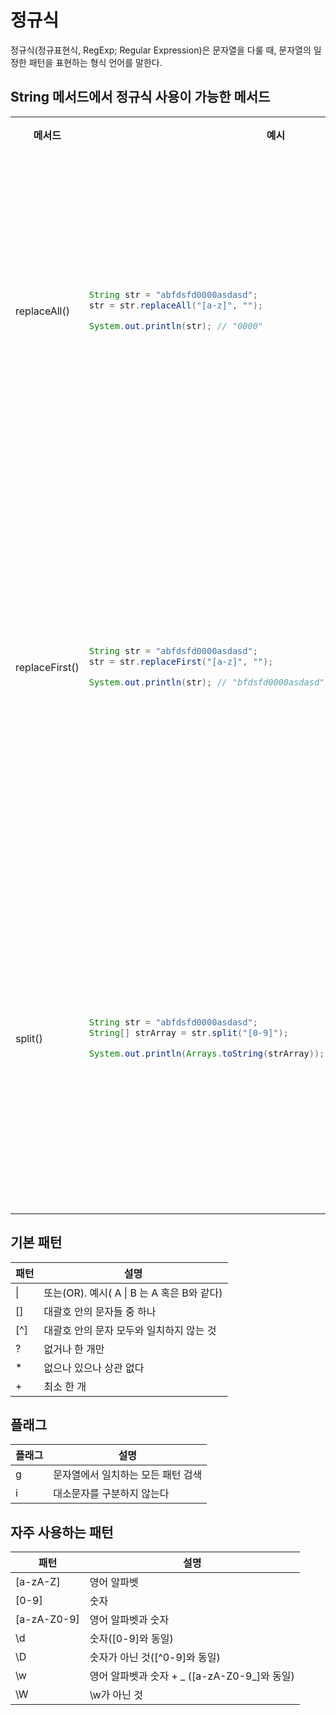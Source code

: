 # 정규식

정규식(정규표현식, RegExp; Regular Expression)은 문자열을 다룰 때, 문자열의 일정한 패턴을 표현하는 형식 언어를 말한다.</br>

## String 메서드에서 정규식 사용이 가능한 메서드

<table>
<tr>
<th>메서드</th>
<th>예시</th>
<th>설명</th>
</tr>

<tr>
<td>replaceAll()</td>
<td>

```java
String str = "abfdsfd0000asdasd";
str = str.replaceAll("[a-z]", "");

System.out.println(str); // "0000"
```

</td>
<td>패턴과 일치하는 문자열을 모두 대체 문자열로 변경</td>
</tr>

<tr>
<td>replaceFirst()</td>
<td>

```java
String str = "abfdsfd0000asdasd";
str = str.replaceFirst("[a-z]", "");

System.out.println(str); // "bfdsfd0000asdasd"
```

</td>
<td>패턴과 일치하는 문자열 중 첫번째 문자열만 대체 문자열로 변경</td>
</tr>

<tr>
<td>split()</td>
<td>

```java
String str = "abfdsfd0000asdasd";
String[] strArray = str.split("[0-9]");

System.out.println(Arrays.toString(strArray)); // [abfdsfd, , , , asdasd]
```

</td>
<td>문자열을 정규식 패턴을 기준으로 나누어서 배열로 반환</td>
</tr>
</table>

## 기본 패턴

| 패턴 | 설명                                       |
| ---- | ------------------------------------------ |
| \|   | 또는(OR). 예시( A \| B 는 A 혹은 B와 같다) |
| []   | 대괄호 안의 문자들 중 하나                 |
| [^]  | 대괄호 안의 문자 모두와 일치하지 않는 것   |
| ?    | 없거나 한 개만                             |
| \*   | 없으나 있으나 상관 없다                    |
| +    | 최소 한 개                                 |


## 플래그

| 플래그 | 설명                               |
| ------ | ---------------------------------- |
| g      | 문자열에서 일치하는 모든 패턴 검색 |
| i      | 대소문자를 구분하지 않는다         |

## 자주 사용하는 패턴

| 패턴        | 설명                                         |
| ----------- | -------------------------------------------- |
| [a-zA-Z]    | 영어 알파벳                                  |
| [0-9]       | 숫자                                         |
| [a-zA-Z0-9] | 영어 알파벳과 숫자                           |
| \d          | 숫자([0-9]와 동일)                           |
| \D          | 숫자가 아닌 것([^0-9]와 동일)                |
| \w          | 영어 알파벳과 숫자 + _ ([a-zA-Z0-9_]와 동일) |
| \W          | \w가 아닌 것                                 |

